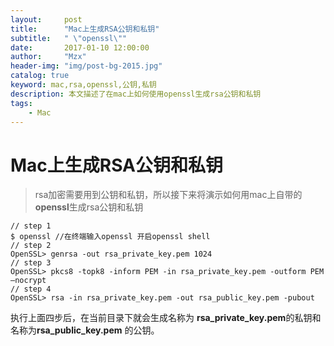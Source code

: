 ```yaml
---
layout:     post
title:      "Mac上生成RSA公钥和私钥"
subtitle:   " \"openssl\""
date:       2017-01-10 12:00:00
author:     "Mzx"
header-img: "img/post-bg-2015.jpg"
catalog: true
keyword: mac,rsa,openssl,公钥,私钥
description: 本文描述了在mac上如何使用openssl生成rsa公钥和私钥
tags:
    - Mac
---
```



# Mac上生成RSA公钥和私钥

> rsa加密需要用到公钥和私钥，所以接下来将演示如何用mac上自带的**openssl**生成rsa公钥和私钥


```
// step 1
$ openssl //在终端输入openssl 开启openssl shell
// step 2 
OpenSSL> genrsa -out rsa_private_key.pem 1024
// step 3
OpenSSL> pkcs8 -topk8 -inform PEM -in rsa_private_key.pem -outform PEM –nocrypt
// step 4
OpenSSL> rsa -in rsa_private_key.pem -out rsa_public_key.pem -pubout

```  

执行上面四步后，在当前目录下就会生成名称为 **rsa_private_key.pem**的私钥和名称为**rsa_public_key.pem** 的公钥。
